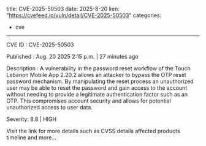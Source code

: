  
title: CVE-2025-50503
date: 2025-8-20
lien: "https://cvefeed.io/vuln/detail/CVE-2025-50503"
categories:
  - cve
---

CVE ID : CVE-2025-50503

Published :  Aug. 20
2025
2:15 p.m. | 27 minutes ago

Description : A vulnerability in the password reset workflow of the Touch Lebanon Mobile App 2.20.2 allows an attacker to bypass the OTP reset password mechanism. By manipulating the reset process
an unauthorized user may be able to reset the password and gain access to the account without needing to provide a legitimate authentication factor
such as an OTP. This compromises account security and allows for potential unauthorized access to user data.

Severity: 8.8 | HIGH

Visit the link for more details
such as CVSS details
affected products
timeline
and more...
